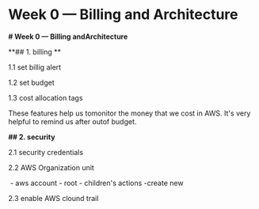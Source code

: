 # Week 0 — Billing and Architecture

**# Week 0 — Billing andArchitecture**

**## 1. billing **

1.1 set billig alert

1.2 set budget

1.3 cost allocation tags

These features help us tomonitor the money that we cost in AWS. It's very helpful to remind us after outof budget.

 

**## 2. security**

2.1 security credentials

2.2 AWS Organization unit

​    - aws account - root - children's actions -create new 

2.3 enable AWS clound trail

 